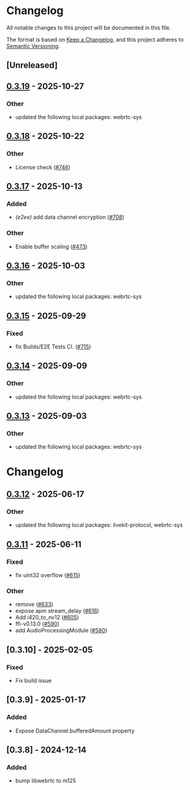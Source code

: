 # Changelog

All notable changes to this project will be documented in this file.

The format is based on [Keep a Changelog](https://keepachangelog.com/en/1.0.0/),
and this project adheres to [Semantic Versioning](https://semver.org/spec/v2.0.0.html).

## [Unreleased]

## [0.3.19](https://github.com/livekit/rust-sdks/compare/rust-sdks/libwebrtc@0.3.18...rust-sdks/libwebrtc@0.3.19) - 2025-10-27

### Other

- updated the following local packages: webrtc-sys

## [0.3.18](https://github.com/livekit/rust-sdks/compare/rust-sdks/libwebrtc@0.3.17...rust-sdks/libwebrtc@0.3.18) - 2025-10-22

### Other

- License check ([#746](https://github.com/livekit/rust-sdks/pull/746))

## [0.3.17](https://github.com/livekit/rust-sdks/compare/rust-sdks/libwebrtc@0.3.16...rust-sdks/libwebrtc@0.3.17) - 2025-10-13

### Added

- *(e2ee)* add data channel encryption ([#708](https://github.com/livekit/rust-sdks/pull/708))

### Other

- Enable buffer scaling ([#473](https://github.com/livekit/rust-sdks/pull/473))

## [0.3.16](https://github.com/livekit/rust-sdks/compare/rust-sdks/libwebrtc@0.3.15...rust-sdks/libwebrtc@0.3.16) - 2025-10-03

### Other

- updated the following local packages: webrtc-sys

## [0.3.15](https://github.com/livekit/rust-sdks/compare/rust-sdks/libwebrtc@0.3.14...rust-sdks/libwebrtc@0.3.15) - 2025-09-29

### Fixed

- fix Builds/E2E Tests CI. ([#715](https://github.com/livekit/rust-sdks/pull/715))

## [0.3.14](https://github.com/livekit/rust-sdks/compare/rust-sdks/libwebrtc@0.3.13...rust-sdks/libwebrtc@0.3.14) - 2025-09-09

### Other

- updated the following local packages: webrtc-sys

## [0.3.13](https://github.com/livekit/rust-sdks/compare/rust-sdks/libwebrtc@0.3.12...rust-sdks/libwebrtc@0.3.13) - 2025-09-03

### Other

- updated the following local packages: webrtc-sys
# Changelog

## [0.3.12](https://github.com/livekit/rust-sdks/compare/rust-sdks/libwebrtc@0.3.11...rust-sdks/libwebrtc@0.3.12) - 2025-06-17

### Other

- updated the following local packages: livekit-protocol, webrtc-sys

## [0.3.11](https://github.com/livekit/rust-sdks/compare/rust-sdks/libwebrtc@0.3.10...rust-sdks/libwebrtc@0.3.11) - 2025-06-11

### Fixed

- fix uint32 overflow ([#615](https://github.com/livekit/rust-sdks/pull/615))

### Other

- remove ([#633](https://github.com/livekit/rust-sdks/pull/633))
- expose apm stream_delay ([#616](https://github.com/livekit/rust-sdks/pull/616))
- Add i420_to_nv12 ([#605](https://github.com/livekit/rust-sdks/pull/605))
- ffi-v0.13.0 ([#590](https://github.com/livekit/rust-sdks/pull/590))
- add AudioProcessingModule ([#580](https://github.com/livekit/rust-sdks/pull/580))

## [0.3.10] - 2025-02-05

### Fixed

- Fix build issue

## [0.3.9] - 2025-01-17

### Added

- Expose DataChannel.bufferedAmount property

## [0.3.8] - 2024-12-14

### Added

- bump libwebrtc to m125
